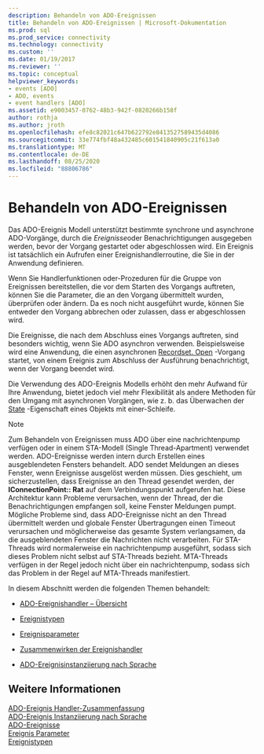 ```yaml
---
description: Behandeln von ADO-Ereignissen
title: Behandeln von ADO-Ereignissen | Microsoft-Dokumentation
ms.prod: sql
ms.prod_service: connectivity
ms.technology: connectivity
ms.custom: ''
ms.date: 01/19/2017
ms.reviewer: ''
ms.topic: conceptual
helpviewer_keywords:
- events [ADO]
- ADO, events
- event handlers [ADO]
ms.assetid: e9003457-0762-48b3-942f-0820266b158f
author: rothja
ms.author: jroth
ms.openlocfilehash: efe8c82021c647b622792e8413527589435d4086
ms.sourcegitcommit: 33e774fbf48a432485c601541840905c21f613a0
ms.translationtype: MT
ms.contentlocale: de-DE
ms.lasthandoff: 08/25/2020
ms.locfileid: "88806786"
---
```

# <a name="handling-ado-events"></a>Behandeln von ADO-Ereignissen
Das ADO-Ereignis Modell unterstützt bestimmte synchrone und asynchrone ADO-Vorgänge, durch die *Ereignisse*oder Benachrichtigungen ausgegeben werden, bevor der Vorgang gestartet oder abgeschlossen wird. Ein Ereignis ist tatsächlich ein Aufrufen einer Ereignishandlerroutine, die Sie in der Anwendung definieren.  
  
 Wenn Sie Handlerfunktionen oder-Prozeduren für die Gruppe von Ereignissen bereitstellen, die vor dem Starten des Vorgangs auftreten, können Sie die Parameter, die an den Vorgang übermittelt wurden, überprüfen oder ändern. Da es noch nicht ausgeführt wurde, können Sie entweder den Vorgang abbrechen oder zulassen, dass er abgeschlossen wird.  
  
 Die Ereignisse, die nach dem Abschluss eines Vorgangs auftreten, sind besonders wichtig, wenn Sie ADO asynchron verwenden. Beispielsweise wird eine Anwendung, die einen asynchronen [Recordset. Open](../../reference/ado-api/open-method-ado-recordset.md) -Vorgang startet, von einem Ereignis zum Abschluss der Ausführung benachrichtigt, wenn der Vorgang beendet wird.  
  
 Die Verwendung des ADO-Ereignis Modells erhöht den mehr Aufwand für Ihre Anwendung, bietet jedoch viel mehr Flexibilität als andere Methoden für den Umgang mit asynchronen Vorgängen, wie z. b. das Überwachen der [State](../../reference/ado-api/state-property-ado.md) -Eigenschaft eines Objekts mit einer-Schleife.  
  
> [!NOTE]
>  Zum Behandeln von Ereignissen muss ADO über eine nachrichtenpump verfügen oder in einem STA-Modell (Single Thread-Apartment) verwendet werden. ADO-Ereignisse werden intern durch Erstellen eines ausgeblendeten Fensters behandelt. ADO sendet Meldungen an dieses Fenster, wenn Ereignisse ausgelöst werden müssen. Dies geschieht, um sicherzustellen, dass Ereignisse an den Thread gesendet werden, der **IConnectionPoint:: Rat** auf dem Verbindungspunkt aufgerufen hat. Diese Architektur kann Probleme verursachen, wenn der Thread, der die Benachrichtigungen empfangen soll, keine Fenster Meldungen pumpt. Mögliche Probleme sind, dass ADO-Ereignisse nicht an den Thread übermittelt werden und globale Fenster Übertragungen einen Timeout verursachen und möglicherweise das gesamte System verlangsamen, da die ausgeblendeten Fenster die Nachrichten nicht verarbeiten. Für STA-Threads wird normalerweise ein nachrichtenpump ausgeführt, sodass sich dieses Problem nicht selbst auf STA-Threads bezieht. MTA-Threads verfügen in der Regel jedoch nicht über ein nachrichtenpump, sodass sich das Problem in der Regel auf MTA-Threads manifestiert.  
  
 In diesem Abschnitt werden die folgenden Themen behandelt:  
  
-   [ADO-Ereignishandler – Übersicht](./ado-event-handler-summary.md)  
  
-   [Ereignistypen](./types-of-events.md)  
  
-   [Ereignisparameter](./event-parameters.md)  
  
-   [Zusammenwirken der Ereignishandler](./how-event-handlers-work-together.md)  
  
-   [ADO-Ereignisinstanziierung nach Sprache](./ado-event-instantiation-by-language.md)  
  
## <a name="see-also"></a>Weitere Informationen  
 [ADO-Ereignis Handler-Zusammenfassung](./ado-event-handler-summary.md)   
 [ADO-Ereignis Instanziierung nach Sprache](./ado-event-instantiation-by-language.md)   
 [ADO-Ereignisse](../../reference/ado-api/ado-events.md)   
 [Ereignis Parameter](./event-parameters.md)   
 [Ereignistypen](./types-of-events.md)